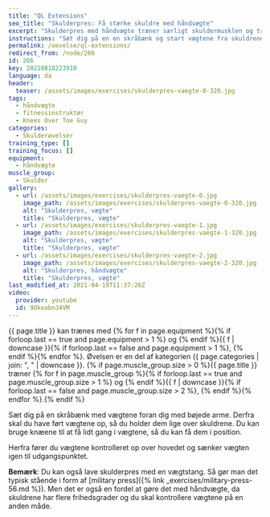 ```yaml
---
title: "QL Extensions"
seo_title: "Skulderpres: Få stærke skuldre med håndvægte"
excerpt: "Skulderpres med håndvægte træner særligt skuldermusklen og triceps, men brystet er også involveret."
instructions: "Sæt dig på en en skråbænk og start vægtene fra skuldrene. Pres op over hovedet med albuerne under vægtene indtil du har strakte arme. Sænk kontrolleret til udgangspunktet igen."
permalink: /oevelse/ql-extensions/
redirect_from: /node/266
id: 266
key: 20210818223910
language: da
header:
  teaser: /assets/images/exercises/skulderpres-vaegte-0-320.jpg
tags:
  - håndvægte
  - fitnessinstruktør
  - Knees Over Toe Guy
categories:
  - Skulderøvelser
training_type: []
training_focus: []
equipment:
  - håndvægte
muscle_group:
  - Skulder
gallery:
  - url: /assets/images/exercises/skulderpres-vaegte-0.jpg
    image_path: /assets/images/exercises/skulderpres-vaegte-0-320.jpg
    alt: "Skulderpres, vægte"
    title: "Skulderpres, vægte"
  - url: /assets/images/exercises/skulderpres-vaegte-1.jpg
    image_path: /assets/images/exercises/skulderpres-vaegte-1-320.jpg
    alt: "Skulderpres, vægte"
    title: "Skulderpres, vægte"
  - url: /assets/images/exercises/skulderpres-vaegte-2.jpg
    image_path: /assets/images/exercises/skulderpres-vaegte-2-320.jpg
    alt: "Skulderpres, håndvægte"
    title: "Skulderpres, vægte"
last_modified_at: 2021-04-19T11:37:26Z
video:
  provider: youtube
  id: 9OkeabnJ4VM
---
```

{{ page.title }} kan trænes med {% for f in page.equipment %}{% if forloop.last == true and page.equipment > 1 %} og {% endif %}{{ f | downcase  }}{% if forloop.last == false and page.equipment > 1 %}, {% endif %}{% endfor %}. Øvelsen er en del af kategorien {{ page.categories | join: ", " | downcase }}. {% if page.muscle_group.size > 0 %}{{ page.title }} træner {% for f in page.muscle_group %}{% if forloop.last == true and page.muscle_group.size > 1 %} og {% endif %}{{ f | downcase }}{% if forloop.last == false and page.muscle_group.size > 2 %}, {% endif %}{% endfor %}.{% endif %}

Sæt dig på en skråbænk med vægtene foran dig med bøjede arme. Derfra skal du have ført vægtene op, så du holder dem lige over skuldrene. Du kan bruge knæene til at få lidt gang i vægtene, så du kan få dem i position.

Herfra fører du vægtene kontrolleret op over hovedet og sænker vægten igen til udgangspunktet.

**Bemærk**: Du kan også lave skulderpres med en vægtstang. Så gør man det typisk stående i form af [military press]({% link _exercises/military-press-56.md %}). Men det er også en fordel at gøre det med håndvægte, da skuldrene har flere frihedsgrader og du skal kontrollere vægtene på en anden måde.
